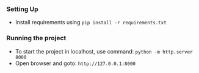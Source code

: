 ### Setting Up
- Install requirements using `pip install -r requirements.txt`

### Running the project
- To start the project in localhost, use command: `python -m http.server 8000`
- Open browser and goto: `http://127.0.0.1:8000`